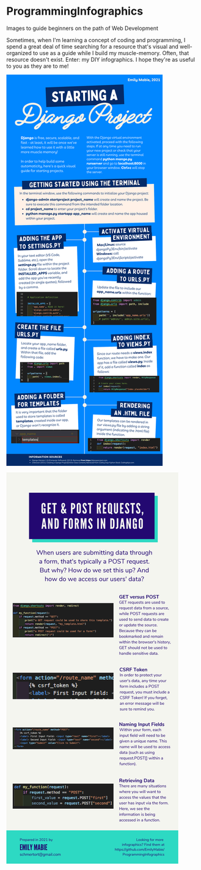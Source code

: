 # ProgrammingInfographics
Images to guide beginners on the path of Web Development

Sometimes, when I'm learning a concept of coding and programming, I spend a great deal of time searching for a resource that's visual and well-organized to use as a guide while I build my muscle-memory. Often, that resource doesn't exist.
Enter: my DIY infographics. I hope they're as useful to you as they are to me!

![alt text](https://github.com/EmilyMabie/ProgrammingInfographics/blob/main/DjangoProjectInfoGraphic-1%202.png)

![alt text](https://github.com/EmilyMabie/ProgrammingInfographics/blob/main/GET%20POST%20request%20Forms%20Django%20Infographic-page-001.jpeg)
